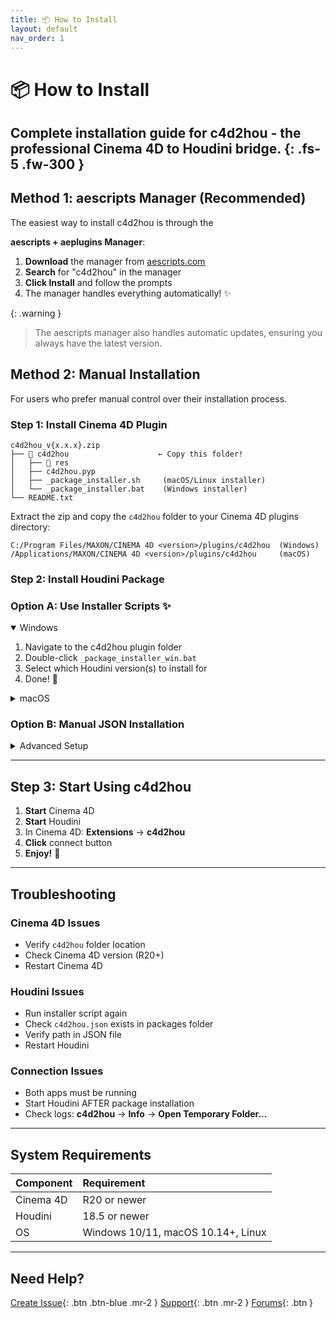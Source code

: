 ```yaml
---
title: 📦 How to Install
layout: default
nav_order: 1
---
```


# 📦 How to Install

Complete installation guide for c4d2hou - the professional Cinema 4D to Houdini bridge.
{: .fs-5 .fw-300 }
---
<!-- [Download: aescripts.com](https://aescripts.com/c4d2hou){: .btn .btn-orange } -->

## Method 1: aescripts Manager (Recommended)

The easiest way to install c4d2hou is through the 
<!-- {: .label .label-blue }  -->
**aescripts + aeplugins Manager**:

1. **Download** the manager from [aescripts.com](https://aescripts.com/learn/aescripts-aeplugins-manager-app/)
2. **Search** for "c4d2hou" in the manager
3. **Click Install** and follow the prompts
4. The manager handles everything automatically! ✨

{: .warning }
> The aescripts manager also handles automatic updates, ensuring you always have the latest version.

## Method 2: Manual Installation

For users who prefer manual control over their installation process.

### Step 1: Install Cinema 4D Plugin

```
c4d2hou_v{x.x.x}.zip
├── 📂 c4d2hou                    ← Copy this folder!
│   ├── 📂 res
│   ├── c4d2hou.pyp
│   ├── _package_installer.sh     (macOS/Linux installer)
│   └── _package_installer.bat    (Windows installer)
└── README.txt
```

Extract the zip and copy the `c4d2hou` folder to your Cinema 4D plugins directory: 

```
C:/Program Files/MAXON/CINEMA 4D <version>/plugins/c4d2hou  (Windows)
/Applications/MAXON/CINEMA 4D <version>/plugins/c4d2hou     (macOS)
```

### Step 2: Install Houdini Package

### Option A: Use Installer Scripts ✨

<details open markdown="block">
  <summary>
    Windows
  </summary>

1. Navigate to the c4d2hou plugin folder
2. Double-click `_package_installer_win.bat`
3. Select which Houdini version(s) to install for
4. Done! 🎉

</details>

<details markdown="block">
  <summary>
    macOS
  </summary>

1. Open Terminal and navigate to the c4d2hou plugin folder
2. Make the script executable:
   ```bash
   chmod +x _package_installer_mac.sh
   ```
3. Run: `./_package_installer_mac.sh`
4. Select which Houdini version(s) to install for
5. Done! 🎉

</details>

### Option B: Manual JSON Installation

<details markdown="block">
  <summary>
    Advanced Setup
  </summary>

1. Create `c4d2hou.json`:

```json
{
    "enable": true,
    "load_package_once": true,
    "env": [{
        "c4d2hou": "__path_to_c4d_plugins_folder__/c4d2hou/res/hou_package"
    }],
    "path": "$c4d2hou"
}
```

2. Replace `__path_to_c4d_plugins_folder__` with your actual path

3. Save to:
   - **Windows**: `C:/Users/<username>/Documents/houdini<version>/packages/`
   - **macOS**: `/Users/<username>/Library/Preferences/houdini/<version>/packages/`

</details>

---

## Step 3: Start Using c4d2hou

1. **Start** Cinema 4D
2. **Start** Houdini
3. In Cinema 4D: **Extensions** → **c4d2hou**
4. **Click** connect button
5. **Enjoy!** 🚀

---

## Troubleshooting

### Cinema 4D Issues
- Verify `c4d2hou` folder location
- Check Cinema 4D version (R20+)
- Restart Cinema 4D

### Houdini Issues
- Run installer script again
- Check `c4d2hou.json` exists in packages folder
- Verify path in JSON file
- Restart Houdini

### Connection Issues
- Both apps must be running
- Start Houdini AFTER package installation
- Check logs: **c4d2hou** → **Info** → **Open Temporary Folder...**

---

## System Requirements

| Component | Requirement |
|:----------|:------------|
| Cinema 4D | R20 or newer |
| Houdini | 18.5 or newer |
| OS | Windows 10/11, macOS 10.14+, Linux |

---

## Need Help?

[Create Issue](https://github.com/lasselauch/c4d2hou-docs/issues){: .btn .btn-blue .mr-2 }
[Support](mailto:support@aescripts.com){: .btn .mr-2 }
[Forums](https://aescripts.com/forums/){: .btn }